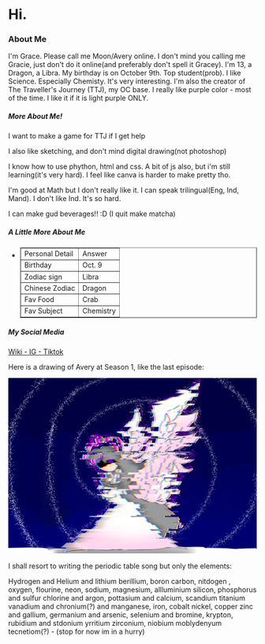 <h1>Hi.</h1>
<h3>About Me</h3>
<p>I'm Grace. Please call me Moon/Avery online. I don't mind you calling me Gracie, just don't do it online(and preferably don't spell it Gracey). I'm 13, a Dragon, a Libra. My birthday is on October 9th. Top student(prob). I like Science. Especially Chemisty. It's very interesting. I'm also the creator of The Traveller's Journey (TTJ), my OC base. I really like purple color - most of the time. I like it if it is light purple ONLY.</p>

<h5>More About Me!</h5>
<p>I want to make a game for TTJ if I get help</p>
<p>I also like sketching, and don't mind digital drawing(not photoshop)</p>
<p>I know how to use phython, html and css. A bit of js also, but i'm still learning(it's very hard). I feel like canva is harder to make pretty tho.</p>
<p>I'm good at Math but I don't really like it. I can speak trilingual(Eng, Ind, Mand). I don't like Ind. It's so hard.</p>
<p>I can make gud beverages!! :D (I quit make matcha)</p>

<h5>A Little More About Me</h5>
<ul>
            <li>
                                    <table border = "1">
                                                <tr>
                                                            <td>Personal Detail</td>
                                                            <td>Answer</td>
                                                </tr>
                                                <tr>
                                                            <td>Birthday</td>
                                                            <td>Oct. 9</td>
                                                </tr>
                                                            <td>Zodiac sign</td>
                                                            <td>Libra</td>
                                                </tr>
                                                <tr>
                                                            <td>Chinese Zodiac</td>
                                                            <td>Dragon</td>
                                                </tr>
                                                <tr>
                                                            <td>Fav Food</td>
                                                            <td>Crab</td>
                                                </tr>
                                                <tr>
                                                            <td>Fav Subject</td>
                                                            <td>Chemistry</td>
                                                </tr>
                                    </table>
            </li>
</ul>

<h5>My Social Media</h5>
<a href="https://cookie-run-kingdom-ocs.fandom.com/wiki/User:DiamondMoon789">Wiki - </a>
<a href="https://www.instagram.com/gracevalenciakusumo?igsh=ZG0yOHQxMGo2cXdj">IG - </a>
<a href="https://www.tiktok.com/@diamondmoon7897?_t=ZS-90n7XshtrkH&_r=1">Tiktok</a>

<p>Here is a drawing of Avery at Season 1, like the last episode:</p>
<img src="Glitching avery;(.png" alt="Avery pic">
<p>I shall resort to writing the periodic table song but only the elements:</p>
<p>Hydrogen and Helium and lithium berillium, boron carbon, nitdogen , oxygen, flourine, neon, sodium, magnesium, allluminium silicon, phosphorus and sulfur chlorine and argon, pottasium and calcium, scandium titanium vanadium and chronium(?) and manganese, iron, cobalt nickel, copper zinc and gallium, germanium and arsenic, selenium and bromine, krypton, rubidium and stdonium yrritium zirconium, niobium moblydenyum tecnetiom(?) - (stop for now im in a hurry)</p>
